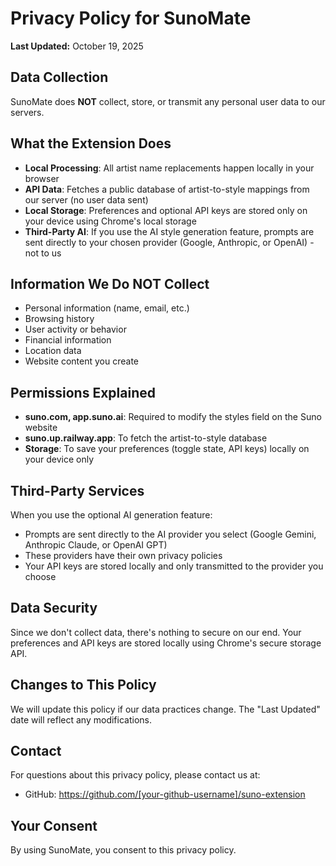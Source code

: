 # Privacy Policy for SunoMate

**Last Updated:** October 19, 2025

## Data Collection

SunoMate does **NOT** collect, store, or transmit any personal user data to our servers.

## What the Extension Does

- **Local Processing**: All artist name replacements happen locally in your browser
- **API Data**: Fetches a public database of artist-to-style mappings from our server (no user data sent)
- **Local Storage**: Preferences and optional API keys are stored only on your device using Chrome's local storage
- **Third-Party AI**: If you use the AI style generation feature, prompts are sent directly to your chosen provider (Google, Anthropic, or OpenAI) - not to us

## Information We Do NOT Collect

- Personal information (name, email, etc.)
- Browsing history
- User activity or behavior
- Financial information
- Location data
- Website content you create

## Permissions Explained

- **suno.com, app.suno.ai**: Required to modify the styles field on the Suno website
- **suno.up.railway.app**: To fetch the artist-to-style database
- **Storage**: To save your preferences (toggle state, API keys) locally on your device only

## Third-Party Services

When you use the optional AI generation feature:
- Prompts are sent directly to the AI provider you select (Google Gemini, Anthropic Claude, or OpenAI GPT)
- These providers have their own privacy policies
- Your API keys are stored locally and only transmitted to the provider you choose

## Data Security

Since we don't collect data, there's nothing to secure on our end. Your preferences and API keys are stored locally using Chrome's secure storage API.

## Changes to This Policy

We will update this policy if our data practices change. The "Last Updated" date will reflect any modifications.

## Contact

For questions about this privacy policy, please contact us at:
- GitHub: https://github.com/[your-github-username]/suno-extension

## Your Consent

By using SunoMate, you consent to this privacy policy.
